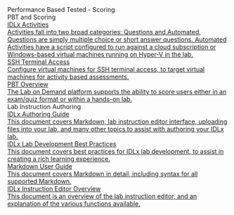 <!-- 
    Adding new documents!
    1. Duplicate the following:
        <a class="subtopic_link" href="insert_document_link_here*">
            <div class="subtopic_title">insert_document_title here</div>
            <div class="subtopic_description">insert_document_description_here</div>
        </a>
    2. Replace:
        href link with your document's link
        subtopic_title text with your document's title
        subtopic_description text with your document's description
    3. Place in respective subtopic group
    4. Ensure to add the new document in A-Z index
-->

<div class="categoriesHeader" tabindex="0" title="Performance Based Tested - Scoring Docs Container">Performance Based Tested - Scoring</div>
<div class="accordionModule">
  <div class="subtopic selected">
    <div id="header_1" class="subtopic_header" tabindex="0" title="PBT and Scoring Docs" role="button" aria-selected="true" selected>PBT and Scoring</div>
    <div id="body_1" class="subtopic_links">
      <a class="subtopic_link" href="/lod/activities.md">
        <div class="subtopic_title">IDLx Activities</div>
        <div class="subtopic_description">Activities fall into two broad categories: Questions and Automated. Questions are simply multiple choice or short answer questions. Automated Activities have a script configured to run against a cloud subscription or Windows-based virtual machines running on Hyper-V in the lab.</div>
      </a>
      <a class="subtopic_link" href="/lod/terminal-access.md">
        <div class="subtopic_title">SSH Terminal Access</div>
        <div class="subtopic_description">Configure virtual machines for SSH terminal access, to target virtual machines for activity based assessments.</div>
      </a>
      <a class="subtopic_link" href="/lod/pbt/overview.md">
        <div class="subtopic_title">PBT Overview</div>
        <div class="subtopic_description">The Lab on Demand platform supports the ability to score users either in an exam/quiz format or within a hands-on lab.</div>
      </a>
    </div>
  </div>
  <div class="subtopic">
    <div id="header_1" class="subtopic_header" tabindex="0" title="Lab Instruction Authoring Docs" role="button" aria-selected="false">Lab Instruction Authoring</div>
    <div id="body_1" class="subtopic_links">
      <a class="subtopic_link" href="/guides/idl2/idlv2-authoring-guide-and-best-practice.md">
        <div class="subtopic_title">IDLx Authoring Guide</div>
        <div class="subtopic_description">This document covers Markdown, lab instruction editor interface, uploading files into your lab, and many other topics to assist with authoring your IDLx lab.</div>
      </a>
      <a class="subtopic_link" href="/lod/idlx-development-best-practices.md">
        <div class="subtopic_title">IDLx Lab Development Best Practices</div>
        <div class="subtopic_description">This document covers best practices for IDLx lab development, to assist in creating a rich learning experience.</div>
      </a>
      <a class="subtopic_link" href="/guides/idl2/markdown-user-guide.md">
        <div class="subtopic_title">Markdown User Guide</div>
        <div class="subtopic_description">This document covers Markdown in detail, including syntax for all supported Markdown.</div>
      </a>
                  <a class="subtopic_link" href="/lod/idlx-lab-instruction-editor.md">
        <div class="subtopic_title">IDLx Instruction Editor Overview</div>
        <div class="subtopic_description">This document is an overview of the lab instruction editor, and an explanation of the various functions available.</div>
      </a>
    </div>
  </div>
</div>
